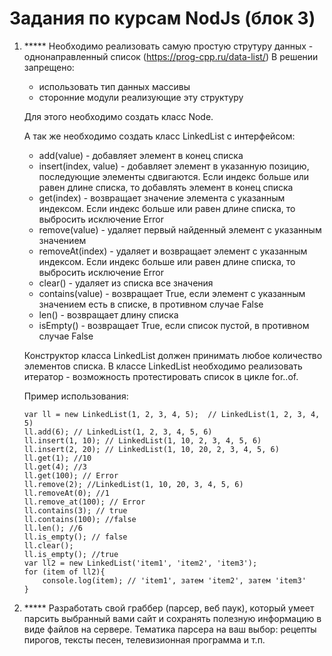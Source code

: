 ﻿# Задания по курсам NodJs (блок 3)

1.	\***** Необходимо реализовать самую простую струтуру данных - однонаправленный список (https://prog-cpp.ru/data-list/) В решении запрещено:
    - использовать тип данных массивы
    - сторонние модули реализующие эту структуру

	Для этого необходимо создать класс Node. 

	А так же необходимо создать класс LinkedList с интерфейсом:
	- add(value) - добавляет элемент в конец списка
	- insert(index, value) - добавляет элемент в указанную позицию, последующие элементы сдвигаются. Если индекс больше или равен длине списка, то добавлять элемент в конец списка
	- get(index) - возвращает значение элемента с указанным индексом. Если индекс больше или равен длине списка, то выбросить исключение Error
	- remove(value) - удаляет первый найденный элемент с указанным значением
	- removeAt(index) - удаляет и возвращает элемент с указанным индексом. Если индекс больше или равен длине списка, то выбросить исключение Error
	- clear() - удаляет из списка все значения
	- contains(value) - возвращает True, если элемент с указанным значением есть в списке, в противном случае False
	- len() - возвращает длину списка
	- isEmpty() - возвращает True, если список пустой, в противном случае False

	Конструктор класса LinkedList должен принимать любое количество элементов списка. В классе LinkedList необходимо реализовать итератор - возможность протестировать список в цикле for..of.

	Пример использования:
	```<language>
	var ll = new LinkedList(1, 2, 3, 4, 5);  // LinkedList(1, 2, 3, 4, 5)
	ll.add(6); // LinkedList(1, 2, 3, 4, 5, 6)
	ll.insert(1, 10); // LinkedList(1, 10, 2, 3, 4, 5, 6)
	ll.insert(2, 20); // LinkedList(1, 10, 20, 2, 3, 4, 5, 6)
	ll.get(1); //10
	ll.get(4); //3
	ll.get(100); // Error
	ll.remove(2); //LinkedList(1, 10, 20, 3, 4, 5, 6)
	ll.removeAt(0); //1
	ll.remove_at(100); // Error
	ll.contains(3); // true
	ll.contains(100); //false
	ll.len(); //6
	ll.is_empty(); // false
	ll.clear();
	ll.is_empty(); //true
	var ll2 = new LinkedList('item1', 'item2', 'item3');
	for (item of ll2){
		console.log(item); // 'item1', затем 'item2', затем 'item3'
	}
	```


2.	\***** Разработать свой граббер (парсер, веб паук), который умеет парсить выбранный вами сайт и сохранять полезную информацию в виде файлов на сервере. Тематика парсера на ваш выбор: рецепты пирогов, тексты песен, телевизионная программа и т.п.